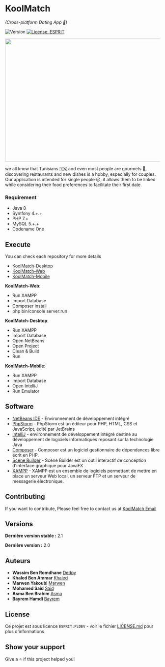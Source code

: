 # KoolMatch
_(Cross-platform Dating App 💑)_

![Version](https://img.shields.io/badge/version-2.0-blue.svg?cacheSeconds=2592000)
[![License: ESPRIT](https://img.shields.io/badge/License-ESPRIT-yellow.svg)](#)

<p align="center">
  <img width="600" height="400" src="https://i.ibb.co/dpwV5Cq/p1.png">
 </p>
 
we all know that Tunisians 🇹🇳 and even most people are gourmets 🍔, discovering restaurants and new dishes is a hobby, especially for couples. Our application is intended for single people 😢, it allows them to be linked while considering their food preferences to facilitate their first date.

### Requirement

- Java 8
- Symfony 4.+.+
- PHP 7.+
- MySQL 5.+.+
- Codename One 

## Execute

You can check each repository for more details 
* [KoolMatch-Desktop](https://github.com/Geeker-s/KoolMatch-Desktop) 
* [KoolMatch-Web](https://github.com/Geeker-s/KoolMatch-Website) 
* [KoolMatch-Mobile](https://github.com/Geeker-s/KoolMatch-Mobile)

**KoolMatch-Web**: 
* Run XAMPP
* Import Database
* Composer install
* php bin/console server:run 

**KoolMatch-Desktop**: 
* Run XAMPP
* Import Database
* Open NetBeans
* Open Project
* Clean & Build 
* Run

**KoolMatch-Mobile**:
* Run XAMPP
* Import Database
* Open IntelliJ
* Run Emulator

## Software

* [NetBeans IDE](https://www.oracle.com/ch-fr/tools/technologies/netbeans-ide.html) - Environnement de développement intégré
* [PhpStorm](https://www.jetbrains.com/fr-fr/phpstorm/) - PhpStorm est un éditeur pour PHP, HTML, CSS et JavaScript, édité par JetBrains
* [IntelliJ](https://www.jetbrains.com/fr-fr/idea/) - environnement de développement intégré destiné au développement de logiciels informatiques reposant sur la technologie Java
* [Composer](https://getcomposer.org/) - Composer est un logiciel gestionnaire de dépendances libre écrit en PHP. 
* [Scene Builder](https://gluonhq.com/products/scene-builder/) - Scene Builder est un outil interactif de conception d'interface graphique pour JavaFX
* [XAMPP](https://www.apachefriends.org/fr/index.html) - XAMPP est un ensemble de logiciels permettant de mettre en place un serveur Web local, un serveur FTP et un serveur de messagerie électronique.


## Contributing

If you want to contribute, Please feel free to contact us at [KoolMatch Email](mailto:wassimbenr@gmail.com)


## Versions
**Dernière version stable :** 2.1

**Dernière version :** 2.0

## Auteurs

* **Wassim Ben Romdhane** [Dedpy](https://github.com/Dedpy)
* **Khaled Ben Ammar** [Khaled](https://github.com/khaled496)
* **Marwen Yakoubi** [Marwen](https://github.com/marw19)
* **Mohamed Said** [Said](https://github.com/said-guedouar)
* **Asma Ben Brahim** [Asma](https://github.com/asma932)
* **Bayrem Hamdi** [Bayrem](https://github.com/bayrem999)

## License

Ce projet est sous licence ``ESPRIT:PiDEV`` - voir le fichier [LICENSE.md](LICENSE.md) pour plus d'informations

## Show your support

Give a ⭐️ if this project helped you!
